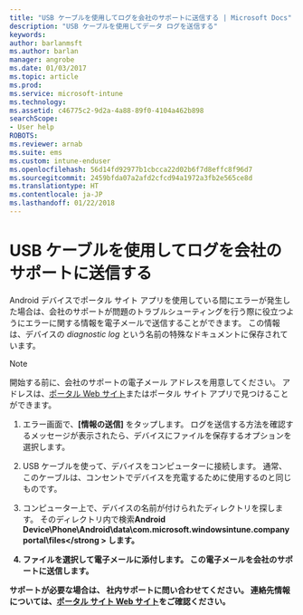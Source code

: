 ```yaml
---
title: "USB ケーブルを使用してログを会社のサポートに送信する | Microsoft Docs"
description: "USB ケーブルを使用してデータ ログを送信する"
keywords: 
author: barlanmsft
ms.author: barlan
manager: angrobe
ms.date: 01/03/2017
ms.topic: article
ms.prod: 
ms.service: microsoft-intune
ms.technology: 
ms.assetid: c46775c2-9d2a-4a88-89f0-4104a462b898
searchScope:
- User help
ROBOTS: 
ms.reviewer: arnab
ms.suite: ems
ms.custom: intune-enduser
ms.openlocfilehash: 56d14fd92977b1cbcca22d02b6f7d8effc8f96d7
ms.sourcegitcommit: 2459bfda07a2afd2cfcd94a1972a3fb2e565ce8d
ms.translationtype: HT
ms.contentlocale: ja-JP
ms.lasthandoff: 01/22/2018
---
```

# <a name="send-logs-to-your-company-support-using-a-usb-cable"></a>USB ケーブルを使用してログを会社のサポートに送信する

Android デバイスでポータル サイト アプリを使用している間にエラーが発生した場合は、会社のサポートが問題のトラブルシューティングを行う際に役立つようにエラーに関する情報を電子メールで送信することができます。 この情報は、デバイスの _diagnostic log_ という名前の特殊なドキュメントに保存されています。

> [!Note]
> 開始する前に、会社のサポートの電子メール アドレスを用意してください。 アドレスは、[ポータル Web サイト](https://portal.manage.microsoft.com#HelpDeskDialog)またはポータル サイト アプリで見つけることができます。

1. エラー画面で、**[情報の送信]** をタップします。 ログを送信する方法を確認するメッセージが表示されたら、デバイスにファイルを保存するオプションを選択します。

2. USB ケーブルを使って、デバイスをコンピューターに接続します。 通常、このケーブルは、コンセントでデバイスを充電するために使用するのと同じものです。

3. コンピューター上で、デバイスの名前が付けられたディレクトリを探します。 そのディレクトリ内で検索<strong>Android Device\Phone\Android\data\com.microsoft.windowsintune.companyportal\files\</strong > します。

4. ファイルを選択して電子メールに添付します。 この電子メールを会社のサポートに送信します。

サポートが必要な場合は、 社内サポートに問い合わせてください。 連絡先情報については、[ポータル サイト Web サイト](https://portal.manage.microsoft.com#HelpDeskDialog)をご確認ください。
